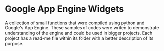 # Google App Engine Widgets
A collection of small functions that were compiled using python and Google's App Engine. These samples of codes were writen to demonstrate understanding of the engine and could be used in bigger projects. Each project has a read-me file within its folder with a better description of its purpose.